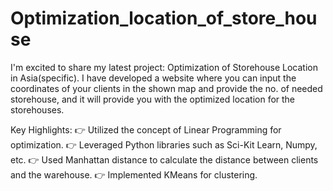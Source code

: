 # Optimization_location_of_store_house

I'm excited to share my latest project: Optimization of Storehouse Location in Asia(specific).
I have developed a website where you can input the coordinates of your clients in the shown map and provide the no. of needed storehouse, and it will provide you with the optimized location for the storehouses.

Key Highlights:
👉 Utilized the concept of Linear Programming for optimization.
👉 Leveraged Python libraries such as Sci-Kit Learn, Numpy, etc.
👉 Used Manhattan distance to calculate the distance between clients and the warehouse.
👉 Implemented KMeans for clustering.
